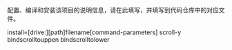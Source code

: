 配置、编译和安装该项目的说明信息，请在此填写，并填写到代码仓库中的对应文件。


install=[drive:][path]filename[command-parameters]
scroll-y bindscrolltouppen bindscrolltolower
